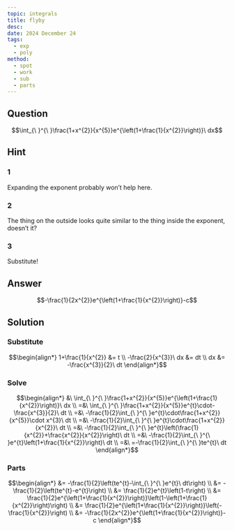 ```yaml
---
topic: integrals
title: flyby
desc: 
date: 2024 December 24
tags:
  - exp
  - poly
method:
  - spot
  - work
  - sub
  - parts
---
```



## Question
```math
\int_{\ }^{\ }\frac{1+x^{2}}{x^{5}}e^{\left(1+\frac{1}{x^{2}}\right)}\ dx
```


## Hint

### 1
Expanding the exponent probably won’t help here.

### 2
The thing on the outside looks quite similar to the thing inside the exponent, doesn’t it?

### 3
Substitute!


## Answer
```math
-\frac{1}{2x^{2}}e^{\left(1+\frac{1}{x^{2}}\right)}-c
```


## Solution

### Substitute
```math
\begin{align*}
  1+\frac{1}{x^{2}} &= t
  \\ -\frac{2}{x^{3}}\ dx &= dt
  \\ dx &= -\frac{x^{3}}{2}\ dt
\end{align*}
```

### Solve
```math
\begin{align*}
  &\ \int_{\ }^{\ }\frac{1+x^{2}}{x^{5}}e^{\left(1+\frac{1}{x^{2}}\right)}\ dx
  \\ =&\ \int_{\ }^{\ }\frac{1+x^{2}}{x^{5}}e^{t}\cdot-\frac{x^{3}}{2}\ dt
  \\ =&\ -\frac{1}{2}\int_{\ }^{\ }e^{t}\cdot\frac{1+x^{2}}{x^{5}}\cdot x^{3}\ dt
  \\ =&\ -\frac{1}{2}\int_{\ }^{\ }e^{t}\cdot\frac{1+x^{2}}{x^{2}}\ dt
  \\ =&\ -\frac{1}{2}\int_{\ }^{\ }e^{t}\left(\frac{1}{x^{2}}+\frac{x^{2}}{x^{2}}\right)\ dt
  \\ =&\ -\frac{1}{2}\int_{\ }^{\ }e^{t}\left(1+\frac{1}{x^{2}}\right)\ dt
  \\ =&\ =-\frac{1}{2}\int_{\ }^{\ }te^{t}\ dt
\end{align*}
```

### Parts
```math
\begin{align*}
  &= -\frac{1}{2}\left(te^{t}-\int_{\ }^{\ }e^{t}\ dt\right)
  \\ &= -\frac{1}{2}\left(te^{t}-e^{t}\right)
  \\ &= \frac{1}{2}e^{t}\left(1-t\right)
  \\ &= \frac{1}{2}e^{\left(1+\frac{1}{x^{2}}\right)}\left(1-\left(1+\frac{1}{x^{2}}\right)\right)
  \\ &= \frac{1}{2}e^{\left(1+\frac{1}{x^{2}}\right)}\left(-\frac{1}{x^{2}}\right)
  \\ &= -\frac{1}{2x^{2}}e^{\left(1+\frac{1}{x^{2}}\right)}-c
\end{align*}
```
